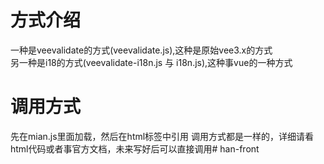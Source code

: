 # 方式介绍
一种是veevalidate的方式(veevalidate.js),这种是原始vee3.x的方式  
另一种是i18的方式(veevalidate-i18n.js 与 i18n.js),这种事vue的一种方式


# 调用方式
先在mian.js里面加载，然后在html标签中引用
调用方式都是一样的，详细请看html代码或者事官方文档，未来写好后可以直接调用#   h a n - f r o n t  
 